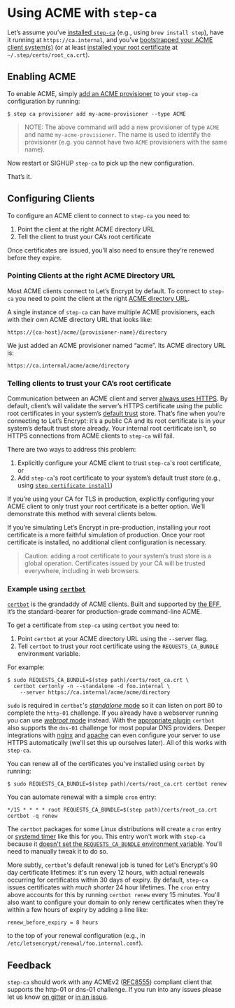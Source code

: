 # Using ACME with `step-ca `

Let’s assume you’ve [installed
`step-ca`](https://smallstep.com/docs/getting-started/#1-installing-step-and-step-ca)
(e.g., using `brew install step`), have it running at `https://ca.internal`,
and you’ve [bootstrapped your ACME client
system(s)](https://smallstep.com/docs/getting-started/#bootstrapping) (or at
least [installed your root
certificate](https://smallstep.com/docs/cli/ca/root/) at
`~/.step/certs/root_ca.crt`).

## Enabling ACME

To enable ACME, simply [add an ACME provisioner](https://smallstep.com/docs/cli/ca/provisioner/add/) to your `step-ca` configuration
by running:

```
$ step ca provisioner add my-acme-provisioner --type ACME
```

> NOTE: The above command will add a new provisioner of type `ACME` and name
> `my-acme-provisioner`. The name is used to identify the provisioner
> (e.g. you cannot have two `ACME` provisioners with the same name).

Now restart or SIGHUP `step-ca` to pick up the new configuration.

That’s it.

## Configuring Clients

To configure an ACME client to connect to `step-ca` you need to:

1. Point the client at the right ACME directory URL
2. Tell the client to trust your CA’s root certificate

Once certificates are issued, you’ll also need to ensure they’re renewed before
they expire.

### Pointing Clients at the right ACME Directory URL

Most ACME clients connect to Let’s Encrypt by default. To connect to `step-ca`
you need to point the client at the right [ACME directory
URL](https://tools.ietf.org/html/rfc8555#section-7.1.1).

A single instance of `step-ca` can have multiple ACME provisioners, each with
their own ACME directory URL that looks like:

```
https://{ca-host}/acme/{provisioner-name}/directory
```

We just added an ACME provisioner named “acme”. Its ACME directory URL is:

```
https://ca.internal/acme/acme/directory
```

### Telling clients to trust your CA’s root certificate

Communication between an ACME client and server [always uses
HTTPS](https://tools.ietf.org/html/rfc8555#section-6.1). By default, client’s
will validate the server’s HTTPS certificate using the public root certificates
in your system’s [default
trust](https://smallstep.com/blog/everything-pki.html#trust-stores) store.
That’s fine when you’re connecting to Let’s Encrypt: it’s a public CA and its
root certificate is in your system’s default trust store already. Your internal
root certificate isn’t, so HTTPS connections from ACME clients to `step-ca` will
fail.

There are two ways to address this problem:

1. Explicitly configure your ACME client to trust `step-ca`'s root certificate, or
2. Add `step-ca`'s root certificate to your system’s default trust store (e.g.,
   using [`step certificate
   install`](https://smallstep.com/docs/cli/certificate/install/))

If you’re using your CA for TLS in production, explicitly configuring your ACME
client to only trust your root certificate is a better option. We’ll
demonstrate this method with several clients below.

If you’re simulating Let’s Encrypt in pre-production, installing your root
certificate is a more faithful simulation of production. Once your root
certificate is installed, no additional client configuration is necessary.

> Caution: adding a root certificate to your system’s trust store is a global
> operation. Certificates issued by your CA will be trusted everywhere,
> including in web browsers.

### Example using [`certbot`](https://certbot.eff.org/)

[`certbot`](https://certbot.eff.org/) is the grandaddy of ACME clients. Built
and supported by [the EFF](https://www.eff.org/), it’s the standard-bearer for
production-grade command-line ACME.

To get a certificate from `step-ca` using `certbot` you need to:

1. Point `certbot` at your ACME directory URL using the `--`server flag.
2. Tell `certbot` to trust your root certificate using the `REQUESTS_CA_BUNDLE` environment variable.

For example:

```
$ sudo REQUESTS_CA_BUNDLE=$(step path)/certs/root_ca.crt \
  certbot certonly -n --standalone -d foo.internal \
    --server https://ca.internal/acme/acme/directory
```

`sudo` is required in `certbot`'s [*standalone*
mode](https://certbot.eff.org/docs/using.html#standalone) so it can listen on
port 80 to complete the `http-01` challenge. If you already have a webserver
running you can use [*webroot*
mode](https://certbot.eff.org/docs/using.html#webroot) instead. With the
[appropriate plugin](https://certbot.eff.org/docs/using.html#dns-plugins)
`certbot` also supports the `dns-01` challenge for most popular DNS providers.
Deeper integrations with [nginx](https://certbot.eff.org/docs/using.html#nginx)
and [apache](https://certbot.eff.org/docs/using.html#apache) can even configure
your server to use HTTPS automatically (we'll set this up ourselves later). All
of this works with `step-ca`.

You can renew all of the certificates you've installed using `cerbot` by running:

```
$ sudo REQUESTS_CA_BUNDLE=$(step path)/certs/root_ca.crt certbot renew
```

You can automate renewal with a simple `cron` entry:

```
*/15 * * * * root REQUESTS_CA_BUNDLE=$(step path)/certs/root_ca.crt certbot -q renew
```

The `certbot` packages for some Linux distributions will create a `cron` entry
or [systemd
timer](https://stevenwestmoreland.com/2017/11/renewing-certbot-certificates-using-a-systemd-timer.html)
like this for you. This entry won't work with `step-ca` because it [doesn't set
the `REQUESTS_CA_BUNDLE` environment
variable](https://github.com/certbot/certbot/issues/7170). You'll need to
manually tweak it to do so.

More subtly, `certbot`'s default renewal job is tuned for Let's Encrypt's 90
day certificate lifetimes: it's run every 12 hours, with actual renewals
occurring for certificates within 30 days of expiry. By default, `step-ca`
issues certificates with *much shorter* 24 hour lifetimes. The `cron` entry
above accounts for this by running `certbot renew` every 15 minutes. You'll
also want to configure your domain to only renew certificates when they're
within a few hours of expiry by adding a line like:

```
renew_before_expiry = 8 hours
```

to the top of your renewal configuration (e.g., in `/etc/letsencrypt/renewal/foo.internal.conf`).

## Feedback

`step-ca` should work with any ACMEv2
([RFC8555](https://tools.ietf.org/html/rfc8555)) compliant client that supports
the http-01 or dns-01 challenge. If you run into any issues please let us know
[on gitter](https://gitter.im/smallstep/community) or [in an
issue](https://github.com/smallstep/certificates/issues/new?template=bug_report.md).
